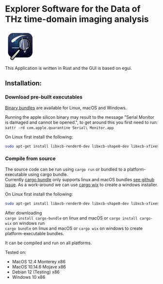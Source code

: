 # Explorer Software for the Data of THz time-domain imaging analysis

<a href="https://github.com/hacknus/thz-image-explorer/releases"><img src="icons/icon.png" alt=“” width="100" height="100"> </img> </a>

This Application is written in Rust and the GUI is based on egui.
## Installation:

### Download pre-built executables

[Binary bundles](https://github.com/hacknus/thz-image-explorer/releases) are available for Linux, macOS and Windows.

Running the apple silicon binary may result to the message "Serial Monitor is damaged and cannot be opened.", to get
around this you first need to run:  
`xattr -rd com.apple.quarantine Serial\ Monitor.app`

On Linux first install the following:

```sh
sudo apt-get install libxcb-render0-dev libxcb-shape0-dev libxcb-xfixes0-dev libxkbcommon-dev libssl-dev
```

### Compile from source

The source code can be run using ```cargo run``` or bundled to a platform-executable using cargo bundle.  
Currently [cargo bundle](https://github.com/burtonageo/cargo-bundle) only supports linux and macOS
bundles [see github issue](https://github.com/burtonageo/cargo-bundle/issues/77).
As a work-around we can use [cargo wix](https://github.com/volks73/cargo-wix) to create a windows installer.

On Linux first install the following:

```sh
sudo apt-get install libxcb-render0-dev libxcb-shape0-dev libxcb-xfixes0-dev libxkbcommon-dev libssl-dev
```

After downloading  
```cargo install cargo-bundle``` on linux and macOS or ```cargo install cargo-wix``` on windows
run  
```cargo bundle``` on linux and macOS or ```cargo wix``` on windows to create platform-executable bundles.

It can be compiled and run on all platforms.




Tested on:
- MacOS 12.4 Monterey x86
- MacOS 10.14.6 Mojave x86
- Debian 12 (Testing) x86
- Windows 10 x86